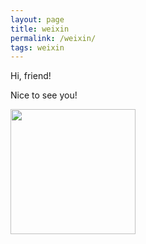 ```yaml
---
layout: page
title: weixin
permalink: /weixin/
tags: weixin
---
```

<p>Hi, friend!</p>
<p>Nice to see you!</p>
<img src="{{ site.baseurl }}/weixin.jpg" width="200" height="200">

